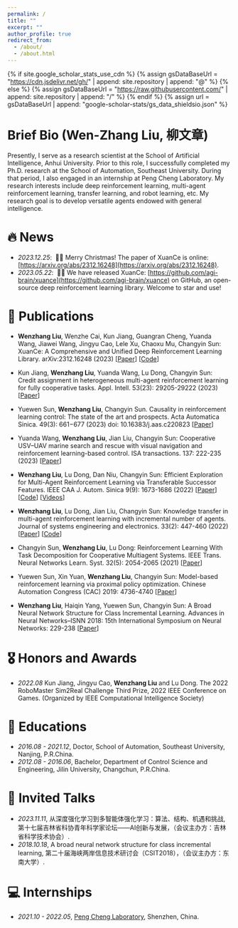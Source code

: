 ```yaml
---
permalink: /
title: ""
excerpt: ""
author_profile: true
redirect_from: 
  - /about/
  - /about.html
---
```


{% if site.google_scholar_stats_use_cdn %}
{% assign gsDataBaseUrl = "https://cdn.jsdelivr.net/gh/" | append: site.repository | append: "@" %}
{% else %}
{% assign gsDataBaseUrl = "https://raw.githubusercontent.com/" | append: site.repository | append: "/" %}
{% endif %}
{% assign url = gsDataBaseUrl | append: "google-scholar-stats/gs_data_shieldsio.json" %}

<span class='anchor' id='about-me'></span>

# Brief Bio (Wen-Zhang Liu, 柳文章)

Presently, I serve as a research scientist at the School of Artificial Intelligence, Anhui University. Prior to this role, I successfully completed my Ph.D. research at the School of Automation, Southeast University. During that period, I also engaged in an internship at Peng Cheng Laboratory. My research interests include deep reinforcement learning, multi-agent reinforcement learning, transfer learning, and robot learning, etc. My research goal is to develop versatile agents endowed with general intelligence.

<!-- 
<a href='https://scholar.google.com/citations?user=DhtAFkwAAAAJ'>google scholar citations <strong><span id='total_cit'>260000+</span></strong></a> 
(You can also use google scholar badge <a href='https://scholar.google.com/citations?user=DhtAFkwAAAAJ'><img src="https://img.shields.io/endpoint?url={{ url | url_encode }}&logo=Google%20Scholar&labelColor=f6f6f6&color=9cf&style=flat&label=citations"></a>).
-->


# 🔥 News
- *2023.12.25*: &nbsp;🎉🎉 Merry Christmas! The paper of XuanCe is online: [https://arxiv.org/abs/2312.16248](https://arxiv.org/abs/2312.16248). 
- *2023.05.22*: &nbsp;🎉🎉 We have released XuanCe: [https://github.com/agi-brain/xuance](https://github.com/agi-brain/xuance) on GitHub, an open-source deep reinforcement learning library. Welcome to star and use! 

# 📝 Publications 

<!-- 
<div class='paper-box'><div class='paper-box-image'><div><div class="badge">CVPR 2016</div><img src='images/500x300.png' alt="sym" width="100%"></div></div>
<div class='paper-box-text' markdown="1">

[Deep Residual Learning for Image Recognition](https://openaccess.thecvf.com/content_cvpr_2016/papers/He_Deep_Residual_Learning_CVPR_2016_paper.pdf)

**Kaiming He**, Xiangyu Zhang, Shaoqing Ren, Jian Sun

[**Project**](https://scholar.google.com/citations?view_op=view_citation&hl=zh-CN&user=DhtAFkwAAAAJ&citation_for_view=DhtAFkwAAAAJ:ALROH1vI_8AC) <strong><span class='show_paper_citations' data='DhtAFkwAAAAJ:ALROH1vI_8AC'></span></strong>
- Lorem ipsum dolor sit amet, consectetur adipiscing elit. Vivamus ornare aliquet ipsum, ac tempus justo dapibus sit amet. 
</div>
</div>
-->

- **Wenzhang Liu**, Wenzhe Cai, Kun Jiang, Guangran Cheng, Yuanda Wang, Jiawei Wang, Jingyu Cao, Lele Xu, Chaoxu Mu, Changyin Sun: XuanCe: A Comprehensive and Unified Deep Reinforcement Learning Library. arXiv:2312.16248 (2023)
[[Paper](https://arxiv.org/pdf/2312.16248.pdf)]
[[Code](https://github.com/agi-brain/xuance.git)]

- Kun Jiang, **Wenzhang Liu**, Yuanda Wang, Lu Dong, Changyin Sun: Credit assignment in heterogeneous multi-agent reinforcement learning for fully cooperative tasks. Appl. Intell. 53(23): 29205-29222 (2023)
[[Paper](https://link.springer.com/article/10.1007/s10489-023-04866-0)]

- Yuewen Sun, **Wenzhang Liu**, Changyin Sun. Causality in reinforcement learning control: The state of the art and prospects. Acta Automatica Sinica. 49(3): 661−677 (2023) doi:  10.16383/j.aas.c220823
[[Paper](http://www.aas.net.cn/cn/article/doi/10.16383/j.aas.c220823)]

- Yuanda Wang, **Wenzhang Liu**, Jian Liu, Changyin Sun: Cooperative USV–UAV marine search and rescue with visual navigation and reinforcement learning-based control. ISA transactions. 137: 222-235 (2023)
[[Paper](https://www.sciencedirect.com/science/article/abs/pii/S0019057823000071)]

- **Wenzhang Liu**, Lu Dong, Dan Niu, Changyin Sun: Efficient Exploration for Multi-Agent Reinforcement Learning via Transferable Successor Features. IEEE CAA J. Autom. Sinica 9(9): 1673-1686 (2022)
[[Paper](https://ieeexplore.ieee.org/abstract/document/9865022)]
[[Code](https://github.com/wenzhangliu/maddpg-sfkt.git)]
[[Videos](https://www.youtube.com/watch?v=w0kscgRTGz8)]

- **Wenzhang Liu**, Lu Dong, Jian Liu, Changyin Sun: Knowledge transfer in multi-agent reinforcement learning with incremental number of agents. Journal of systems engineering and electronics. 33(2): 447-460 (2022)
[[Paper](https://ieeexplore.ieee.org/stamp/stamp.jsp?arnumber=9775069)]
[[Code](https://github.com/wenzhangliu/maddpg-ina.git)]

- Changyin Sun, **Wenzhang Liu**, Lu Dong: Reinforcement Learning With Task Decomposition for Cooperative Multiagent Systems. IEEE Trans. Neural Networks Learn. Syst. 32(5): 2054-2065 (2021)
[[Paper](https://ieeexplore.ieee.org/abstract/document/9119863/)]

- Yuewen Sun, Xin Yuan, **Wenzhang Liu**, Changyin Sun: Model-based reinforcement learning via proximal policy optimization. Chinese Automation Congress (CAC) 2019: 4736-4740
[[Paper](https://ieeexplore.ieee.org/abstract/document/8996875/)]

- **Wenzhang Liu**, Haiqin Yang, Yuewen Sun, Changyin Sun: A Broad Neural Network Structure for Class Incremental Learning. Advances in Neural Networks–ISNN 2018: 15th International Symposium on Neural Networks: 229-238
[[Paper](https://www.researchgate.net/profile/Haiqin-Yang-2/publication/325366026_A_Broad_Neural_Network_Structure_for_Class_Incremental_Learning/links/6131bbe30360302a007660be/A-Broad-Neural-Network-Structure-for-Class-Incremental-Learning.pdf)]

<!-- 
- Lorem ipsum dolor sit amet, consectetur adipiscing elit. Vivamus ornare aliquet ipsum, ac tempus justo dapibus sit amet, A, B, C, **CVPR 2020** 
-->


# 🎖 Honors and Awards
- *2022.08* Kun Jiang, Jingyu Cao, **Wenzhang Liu** and Lu Dong. The 2022 RoboMaster Sim2Real Challenge Third Prize, 2022 IEEE Conference on Games. (Organized by IEEE Computational Intelligence Society)

# 📖 Educations
- *2016.08 - 2021.12*, Doctor, School of Automation, Southeast University, Nanjing, P.R.China.
- *2012.08 - 2016.06*, Bachelor, Department of Control Science and Engineering, Jilin University, Changchun, P.R.China.

# 💬 Invited Talks
- *2023.11.11*, 从深度强化学习到多智能体强化学习：算法、结构、机遇和挑战, 第十七届吉林省科协青年科学家论坛——AI创新与发展，（会议主办方：吉林省科学技术协会）. 
- *2018.10.18*, A broad neural network structure for class incremental learning, 第二十届海峡两岸信息技术研讨会（CSIT2018），（会议主办方：东南大学）. 
<!-- - *2021.03*, Lorem ipsum dolor sit amet, consectetur adipiscing elit. Vivamus ornare aliquet ipsum, ac tempus justo dapibus sit amet.  \| [\[video\]](https://github.com/) -->

# 💻 Internships
- *2021.10 - 2022.05*, [Peng Cheng Laboratory](https://www.pcl.ac.cn/), Shenzhen, China.